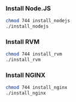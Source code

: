### Install Node.JS
```sh
chmod 744 install_nodejs
./install_nodejs
```

### Install RVM
```sh
chmod 744 install_rvm
./install_rvm
```

### Install NGINX
```sh
chmod 744 install_nginx
./install_nginx
```
